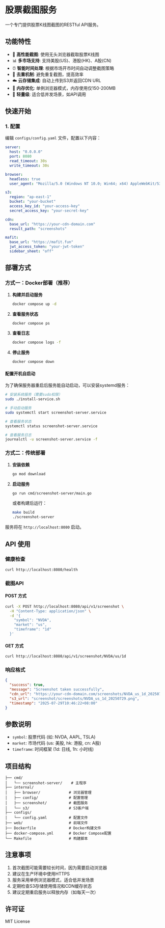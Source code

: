 # 股票截图服务

一个专门提供股票K线图截图的RESTful API服务。

## 功能特性

- 🚀 **高性能截图**: 使用无头浏览器截取股票K线图
- 📊 **多市场支持**: 支持美股(US)、港股(HK)、A股(CN)
- ⏰ **智能时间处理**: 根据市场开市时间自动调整截图策略
- 🔄 **去重机制**: 避免重复截图，提高效率
- ☁️ **云存储集成**: 自动上传到S3并返回CDN URL
- 💾 **内存优化**: 单例浏览器模式，内存使用仅150-200MB
- 🎯 **轻量级**: 适合低并发场景，如API调用

## 快速开始

### 1. 配置

编辑 `configs/config.yaml` 文件，配置以下内容：

```yaml
server:
  host: "0.0.0.0"
  port: 8080
  read_timeout: 30s
  write_timeout: 30s

browser:
  headless: true
  user_agent: "Mozilla/5.0 (Windows NT 10.0; Win64; x64) AppleWebKit/537.36"

s3:
  region: "ap-east-1"
  bucket: "your-bucket"
  access_key_id: "your-access-key"
  secret_access_key: "your-secret-key"

cdn:
  base_url: "https://your-cdn-domain.com"
  result_path: "screenshots"

mafit:
  base_url: "https://mafit.fun"
  jwt_access_token: "your-jwt-token"
  sidebar_sheet: "off"
```

## 部署方式

### 方式一：Docker部署（推荐）

1. **构建并启动服务**
   ```bash
   docker compose up -d
   ```

2. **查看服务状态**
   ```bash
   docker compose ps
   ```

3. **查看日志**
   ```bash
   docker compose logs -f
   ```

4. **停止服务**
   ```bash
   docker compose down
   ```

#### 配置开机自启动

为了确保服务器重启后服务能自动启动，可以安装systemd服务：

```bash
# 安装系统服务（需要sudo权限）
sudo ./install-service.sh

# 手动启动服务
sudo systemctl start screenshot-server.service

# 查看服务状态
systemctl status screenshot-server.service

# 查看服务日志
journalctl -u screenshot-server.service -f
```

### 方式二：传统部署

1. **安装依赖**
   ```bash
   go mod download
   ```

2. **启动服务**
   ```bash
   go run cmd/screenshot-server/main.go
   ```

   或者构建后运行：
   ```bash
   make build
   ./screenshot-server
   ```

服务将在 `http://localhost:8080` 启动。

## API 使用

### 健康检查

```bash
curl http://localhost:8080/health
```

### 截图API

#### POST 方式

```bash
curl -X POST http://localhost:8080/api/v1/screenshot \
  -H "Content-Type: application/json" \
  -d '{
    "symbol": "NVDA",
    "market": "us",
    "timeframe": "1d"
  }'
```

#### GET 方式

```bash
curl http://localhost:8080/api/v1/screenshot/NVDA/us/1d
```

### 响应格式

```json
{
  "success": true,
  "message": "Screenshot taken successfully",
  "cdn_url": "https://your-cdn-domain.com/screenshots/NVDA_us_1d_20250729.png",
  "s3_url": "screenshot/screenshots/NVDA_us_1d_20250729.png",
  "timestamp": "2025-07-29T10:46:22+08:00"
}
```

## 参数说明

- `symbol`: 股票代码 (如: NVDA, AAPL, TSLA)
- `market`: 市场代码 (us: 美股, hk: 港股, cn: A股)
- `timeframe`: 时间框架 (1d: 日线, 1h: 小时线)

## 项目结构

```
├── cmd/
│   └── screenshot-server/    # 主程序
├── internal/
│   ├── browser/             # 浏览器管理
│   ├── config/              # 配置管理
│   ├── screenshot/          # 截图服务
│   └── s3/                  # S3客户端
├── configs/
│   └── config.yaml          # 配置文件
├── web/                     # 前端文件
├── Dockerfile               # Docker构建文件
├── docker-compose.yml       # Docker Compose配置
└── Makefile                 # 构建脚本
```

## 注意事项

1. 首次截图可能需要较长时间，因为需要启动浏览器
2. 建议在生产环境中使用HTTPS
3. 服务采用单例浏览器模式，适合低并发场景
4. 定期检查S3存储使用情况和CDN缓存状态
5. 建议定期重启服务以释放内存（如每天一次）

## 许可证

MIT License 